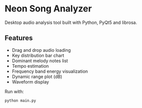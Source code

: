 # Neon Song Analyzer

Desktop audio analysis tool built with Python, PyQt5 and librosa.

## Features
- Drag and drop audio loading
- Key distribution bar chart
- Dominant melody notes list
- Tempo estimation
- Frequency band energy visualization
- Dynamic range plot (dB)
- Waveform display

Run with:
```
python main.py
```
